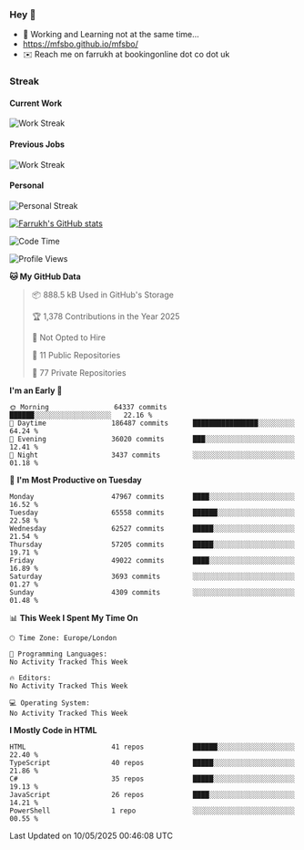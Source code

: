 ### Hey 👋

- 🏃 Working and Learning not at the same time...
- https://mfsbo.github.io/mfsbo/
- ✉️ Reach me on farrukh at bookingonline dot co dot uk

### Streak
#### Current Work
![Work Streak](https://streak-stats.demolab.com/?user=mfsbo)
#### Previous Jobs
![Work Streak](https://streak-stats.demolab.com/?user=farrukhcw)
#### Personal
![Personal Streak](https://streak-stats.demolab.com/?user=farrukhsubhani)

[![Farrukh's GitHub stats](https://github-readme-stats.vercel.app/api?username=mfsbo&hide=stars&count_private=true)](https://github.com/mfsbo/)

<!--START_SECTION:waka-->
![Code Time](http://img.shields.io/badge/Code%20Time-917%20hrs%2016%20mins-blue)

![Profile Views](http://img.shields.io/badge/Profile%20Views-0-blue)

**🐱 My GitHub Data** 

> 📦 888.5 kB Used in GitHub's Storage 
 > 
> 🏆 1,378 Contributions in the Year 2025
 > 
> 🚫 Not Opted to Hire
 > 
> 📜 11 Public Repositories 
 > 
> 🔑 77 Private Repositories 
 > 
**I'm an Early 🐤** 

```text
🌞 Morning                64337 commits       ██████░░░░░░░░░░░░░░░░░░░   22.16 % 
🌆 Daytime                186487 commits      ████████████████░░░░░░░░░   64.24 % 
🌃 Evening                36020 commits       ███░░░░░░░░░░░░░░░░░░░░░░   12.41 % 
🌙 Night                  3437 commits        ░░░░░░░░░░░░░░░░░░░░░░░░░   01.18 % 
```
📅 **I'm Most Productive on Tuesday** 

```text
Monday                   47967 commits       ████░░░░░░░░░░░░░░░░░░░░░   16.52 % 
Tuesday                  65558 commits       ██████░░░░░░░░░░░░░░░░░░░   22.58 % 
Wednesday                62527 commits       █████░░░░░░░░░░░░░░░░░░░░   21.54 % 
Thursday                 57205 commits       █████░░░░░░░░░░░░░░░░░░░░   19.71 % 
Friday                   49022 commits       ████░░░░░░░░░░░░░░░░░░░░░   16.89 % 
Saturday                 3693 commits        ░░░░░░░░░░░░░░░░░░░░░░░░░   01.27 % 
Sunday                   4309 commits        ░░░░░░░░░░░░░░░░░░░░░░░░░   01.48 % 
```


📊 **This Week I Spent My Time On** 

```text
🕑︎ Time Zone: Europe/London

💬 Programming Languages: 
No Activity Tracked This Week

🔥 Editors: 
No Activity Tracked This Week

💻 Operating System: 
No Activity Tracked This Week
```

**I Mostly Code in HTML** 

```text
HTML                     41 repos            ██████░░░░░░░░░░░░░░░░░░░   22.40 % 
TypeScript               40 repos            █████░░░░░░░░░░░░░░░░░░░░   21.86 % 
C#                       35 repos            █████░░░░░░░░░░░░░░░░░░░░   19.13 % 
JavaScript               26 repos            ████░░░░░░░░░░░░░░░░░░░░░   14.21 % 
PowerShell               1 repo              ░░░░░░░░░░░░░░░░░░░░░░░░░   00.55 % 
```




 Last Updated on 10/05/2025 00:46:08 UTC
<!--END_SECTION:waka-->
<!--
**mfsbo/mfsbo** is a ✨ _special_ ✨ repository because its `README.md` (this file) appears on your GitHub profile.

Here are some ideas to get you started:

- 🔭 I’m currently working on ...
- 🌱 I’m currently learning ...
- 👯 I’m looking to collaborate on ...
- 🤔 I’m looking for help with ...
- 💬 Ask me about ...
- 📫 How to reach me: ...
- 😄 Pronouns: ...
- ⚡ Fun fact: ...
-->
